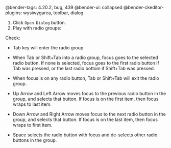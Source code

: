 @bender-tags: 4.20.2, bug, 439
@bender-ui: collapsed
@bender-ckeditor-plugins: wysiwygarea, toolbar, dialog

1. Click `Open Dialog` button.
2. Play with radio groups:

Check:

* Tab key will enter the radio group.

* When Tab or Shift+Tab into a radio group, focus goes to the selected radio button. If none is selected, focus goes to the first radio button if Tab was pressed, or the last radio bottom if Shift+Tab was pressed.

* When focus is on any radio button, Tab or Shift+Tab will exit the radio group.

* Up Arrow and Left Arrow moves focus to the previous radio button in the group, and selects that button. If focus is on the first item, then focus wraps to last item.

* Down Arrow and Right Arrow moves focus to the next radio button in the group, and selects that button. If focus is on the last item, then focus wraps to first item.

* Space selects the radio button with focus and de-selects other radio buttons in the group.
